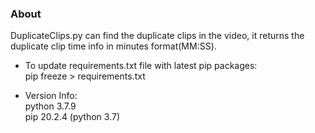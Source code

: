 ### About
DuplicateClips.py can find the duplicate clips in the video,
 it returns the duplicate clip time info in minutes format(MM:SS).

* To update requirements.txt file with latest pip packages: \
pip freeze > requirements.txt

* Version Info: \
python 3.7.9 \
pip 20.2.4 (python 3.7)
